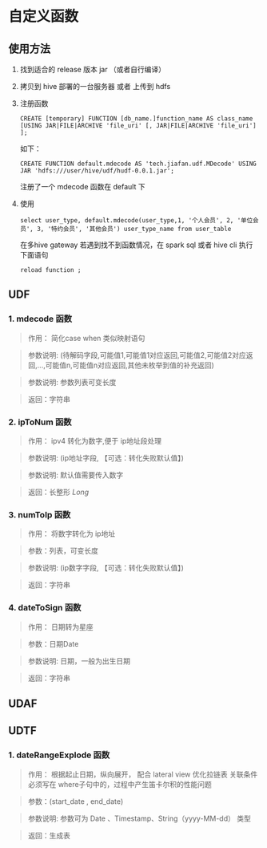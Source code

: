 # 自定义函数

## 使用方法

1. 找到适合的 release 版本 jar （或者自行编译）
2. 拷贝到 hive 部署的一台服务器 或者 上传到 hdfs
3. 注册函数
    ```
    CREATE [temporary] FUNCTION [db_name.]function_name AS class_name [USING JAR|FILE|ARCHIVE 'file_uri' [, JAR|FILE|ARCHIVE 'file_uri'] ];
    ```
    如下：
    ```
    CREATE FUNCTION default.mdecode AS 'tech.jiafan.udf.MDecode' USING JAR 'hdfs:///user/hive/udf/hudf-0.0.1.jar';
    ```
    注册了一个 mdecode 函数在 default 下
4. 使用
    ```
    select user_type, default.mdecode(user_type,1, '个人会员', 2, '单位会员', 3, '特约会员', '其他会员') user_type_name from user_table
    ```

    在多hive gateway 若遇到找不到函数情况，在 spark sql 或者 hive cli 执行 下面语句

    ```
    reload function ;
    ```




## UDF

### 1. **mdecode** 函数

> 作用： 简化case when 类似映射语句

> 参数说明: (待解码字段,可能值1,可能值1对应返回,可能值2,可能值2对应返回,...,可能值n,可能值n对应返回,其他未枚举到值的补充返回)

> 参数说明: 参数列表可变长度

> 返回：字符串

### 2. **ipToNum** 函数

> 作用： ipv4 转化为数字,便于 ip地址段处理

> 参数说明: (ip地址字段, 【可选：转化失败默认值】)

> 参数说明: 默认值需要传入数字

> 返回：长整形 *Long*

### 3. **numToIp** 函数

> 作用： 将数字转化为 ip地址

> 参数：列表，可变长度

> 参数说明: (ip数字字段, 【可选：转化失败默认值】)

> 返回：字符串

### 4. **dateToSign** 函数

> 作用： 日期转为星座

> 参数：日期Date

> 参数说明: 日期，一般为出生日期

> 返回：字符串

## UDAF

## UDTF

### 1. **dateRangeExplode** 函数

> 作用： 根据起止日期，纵向展开， 配合 lateral view 优化拉链表 关联条件必须写在 where子句中的，过程中产生笛卡尔积的性能问题

> 参数：(start_date , end_date)

> 参数说明: 参数可为 Date 、Timestamp、String（yyyy-MM-dd） 类型

> 返回：生成表

